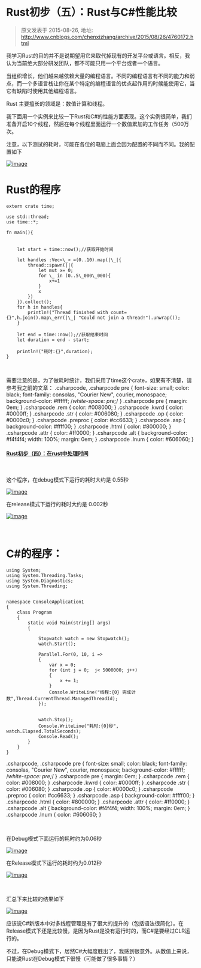 # Rust初步（五）：Rust与C#性能比较 
> 原文发表于 2015-08-26, 地址: http://www.cnblogs.com/chenxizhang/archive/2015/08/26/4760172.html 


我学习Rust的目的并不是说期望用它来取代掉现有的开发平台或语言。相反，我认为当前绝大部分研发团队，都不可能只用一个平台或者一个语言。

 当组织增长，他们越来越依赖大量的编程语言。不同的编程语言有不同的能力和弱点，而一个多语言栈让你在某个特定的编程语言的优点起作用的时候能使用它，当它有缺陷时使用其他编程语言。

 Rust 主要擅长的领域是：数值计算和线程。

 我下面用一个实例来比较一下Rust和C#的性能方面表现。这个实例很简单，我们准备开启10个线程，然后在每个线程里面运行一个数值累加的工作任务（500万次。

 注意，以下测试的耗时，可能在各位的电脑上面会因为配置的不同而不同。我的配置如下

 [![image](./images/4760172-261344554063673.png "image")](http://images0.cnblogs.com/blog/9072/201508/261344532032800.png)

 Rust的程序
=======


```
extern crate time;

use std::thread;
use time::*;

fn main(){


    let start = time::now();//获取开始时间

    let handles :Vec<\_> =(0..10).map(|\_|{
        thread::spawn(||{
            let mut x= 0;
            for \_ in (0..5\_000\_000){
                x+=1
            }
            x
        })
    }).collect();
    for h in handles{
        println!("Thread finished with count={}",h.join().map\_err(|\_| "Could not join a thread!").unwrap());
    }

    let end = time::now();//获取结束时间
    let duration = end - start;

    println!("耗时:{}",duration);
}

```

 


需要注意的是，为了做耗时统计，我们采用了time这个crate，如果有不清楚，请参考我之前的文章：
.csharpcode, .csharpcode pre
{
 font-size: small;
 color: black;
 font-family: consolas, "Courier New", courier, monospace;
 background-color: #ffffff;
 /*white-space: pre;*/
}
.csharpcode pre { margin: 0em; }
.csharpcode .rem { color: #008000; }
.csharpcode .kwrd { color: #0000ff; }
.csharpcode .str { color: #006080; }
.csharpcode .op { color: #0000c0; }
.csharpcode .preproc { color: #cc6633; }
.csharpcode .asp { background-color: #ffff00; }
.csharpcode .html { color: #800000; }
.csharpcode .attr { color: #ff0000; }
.csharpcode .alt 
{
 background-color: #f4f4f4;
 width: 100%;
 margin: 0em;
}
.csharpcode .lnum { color: #606060; }




#### [Rust初步（四）：在rust中处理时间](http://www.cnblogs.com/chenxizhang/p/4760087.html)


 


这个程序，在debug模式下运行的耗时大约是 0.55秒


[![image](./images/4760172-261344592653319.png "image")](http://images0.cnblogs.com/blog/9072/201508/261344568758687.png)


在release模式下运行的耗时大约是 0.002秒


[![image](./images/4760172-261345295477271.png "image")](http://images0.cnblogs.com/blog/9072/201508/261345116877214.png)


 


C#的程序：
======


```
using System;
using System.Threading.Tasks;
using System.Diagnostics;
using System.Threading;


namespace ConsoleApplication1
{
    class Program
    {
        static void Main(string[] args)
        {

            Stopwatch watch = new Stopwatch();
            watch.Start();

            Parallel.For(0, 10, i =>
            {
                var x = 0;
                for (int j = 0;  j< 5000000; j++)
                {
                    x += 1;
                }
                Console.WriteLine("线程:{0} 完成计数",Thread.CurrentThread.ManagedThreadId);
            });


            watch.Stop();
            Console.WriteLine("耗时:{0}秒", watch.Elapsed.TotalSeconds);
            Console.Read();
        }
    }
}

```

.csharpcode, .csharpcode pre
{
 font-size: small;
 color: black;
 font-family: consolas, "Courier New", courier, monospace;
 background-color: #ffffff;
 /*white-space: pre;*/
}
.csharpcode pre { margin: 0em; }
.csharpcode .rem { color: #008000; }
.csharpcode .kwrd { color: #0000ff; }
.csharpcode .str { color: #006080; }
.csharpcode .op { color: #0000c0; }
.csharpcode .preproc { color: #cc6633; }
.csharpcode .asp { background-color: #ffff00; }
.csharpcode .html { color: #800000; }
.csharpcode .attr { color: #ff0000; }
.csharpcode .alt 
{
 background-color: #f4f4f4;
 width: 100%;
 margin: 0em;
}
.csharpcode .lnum { color: #606060; }

 


在Debug模式下面运行的耗时约为0.06秒


[![image](./images/4760172-261345584226992.png "image")](http://images0.cnblogs.com/blog/9072/201508/261345494537984.png)


在Release模式下运行的耗时约为0.012秒


[![image](./images/4760172-261346099227972.png "image")](http://images0.cnblogs.com/blog/9072/201508/261346047654597.png)


 


汇总下来比较的结果如下


[![image](./images/4760172-261346184843221.png "image")](http://images0.cnblogs.com/blog/9072/201508/261346172035262.png)


应该说C#新版本中对多线程管理是有了很大的提升的（包括语法很简化）。在Release模式下还是比较慢，是因为Rust是没有运行时的，而C#是要经过CLR运行的。


不过，在Debug模式下，居然C#大幅度胜出了，我感到很意外。从数值上来说，只能说Rust在Debug模式下很慢（可能做了很多事情？）

